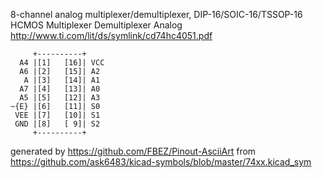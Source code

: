 8-channel analog multiplexer/demultiplexer, DIP-16/SOIC-16/TSSOP-16
HCMOS Multiplexer Demultiplexer Analog
http://www.ti.com/lit/ds/symlink/cd74hc4051.pdf


	     +----------+
	  A4 |[1]   [16]| VCC
	  A6 |[2]   [15]| A2
	   A |[3]   [14]| A1
	  A7 |[4]   [13]| A0
	  A5 |[5]   [12]| A3
	~{E} |[6]   [11]| S0
	 VEE |[7]   [10]| S1
	 GND |[8]   [ 9]| S2
	     +----------+


generated by https://github.com/FBEZ/Pinout-AsciiArt from https://github.com/ask6483/kicad-symbols/blob/master/74xx.kicad_sym